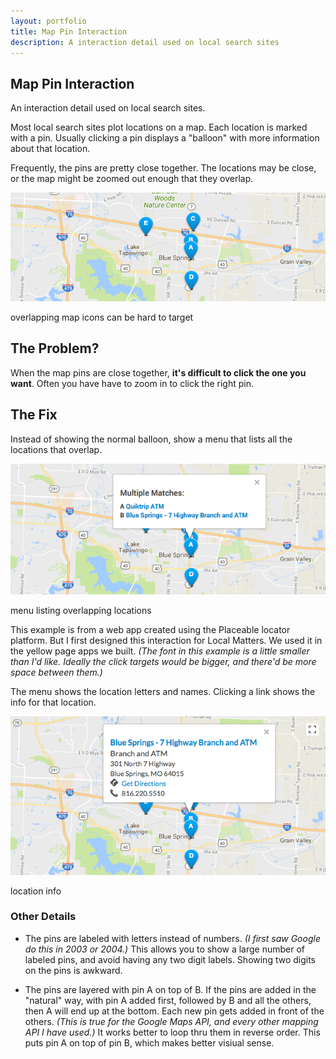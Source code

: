 ```yaml
---
layout: portfolio
title: Map Pin Interaction 
description: A interaction detail used on local search sites
---
```


<section class="white post" markdown="1">
<div class="text" markdown="1">
	
# Map Pin Interaction

<div class="meta">An interaction detail used on local search sites.</div>

Most local search sites plot locations on a map. Each location is marked with a pin. Usually clicking a pin displays a "balloon" with more information about that location.

Frequently, the pins are pretty close together. The locations may be close, or the map might be zoomed out enough that they overlap. 

<div class="">
	<img src="/img/ux/pin-menu-teaser.png" class="full-width border">
	<p class="caption">overlapping map icons can be hard to target</p>
</div>

</div>
</section>	
<section class="dark post" markdown="1">
<div class="text" markdown="1">

## The Problem?

When the map pins are close together, **it's difficult to click the one you want**. Often you have have to zoom in to click the right pin.

</div>
</section>	

<section class="white post" markdown="1">
<div class="text" markdown="1">

## The Fix 

Instead of showing the normal balloon, show a menu that lists all the locations that overlap.

<div class="">
	<img src="/img/ux/pin-menu-crop.png" class="full-width border">
	<p class="caption">menu listing overlapping locations</p>
</div>


This example is from a web app created using the Placeable locator platform. But I first designed this interaction for Local Matters.  We used it in the yellow page apps we built. *(The font in this example is a little smaller than I'd like. Ideally the click targets would be bigger, and there'd be more space between them.)*

The menu shows the location letters and names. Clicking a link shows the info for that location.

<div class="">
	<img src="/img/ux/pin-info-crop.png" class="full-width border">
	<p class="caption">location info</p>
</div>

### Other Details 

- The pins are labeled with letters instead of numbers. *(I first saw Google do this in 2003 or 2004.)* This allows you to show a large number of labeled pins, and avoid having any two digit labels. Showing two digits on the pins is awkward.

- The pins are layered with pin A on top of B. If the pins are added in the "natural" way, with pin A added first, followed by B and all the others, then A will end up at the bottom. Each new pin gets added in front of the others. *(This is true for the Google Maps API, and every other mapping API I have used.)* It works better to loop thru them in reverse order. This puts pin A on top of pin B, which makes better visiual sense.

</div>
</section>	


